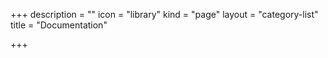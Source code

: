 +++
description = ""
icon = "library"
kind = "page"
layout = "category-list"
title = "Documentation"

+++
